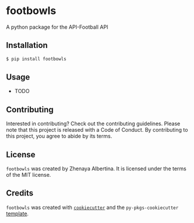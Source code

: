 # footbowls

A python package for the API-Football API

## Installation

```bash
$ pip install footbowls
```

## Usage

- TODO

## Contributing

Interested in contributing? Check out the contributing guidelines. Please note that this project is released with a Code of Conduct. By contributing to this project, you agree to abide by its terms.

## License

`footbowls` was created by Zhenaya Albertina. It is licensed under the terms of the MIT license.

## Credits

`footbowls` was created with [`cookiecutter`](https://cookiecutter.readthedocs.io/en/latest/) and the `py-pkgs-cookiecutter` [template](https://github.com/py-pkgs/py-pkgs-cookiecutter).
